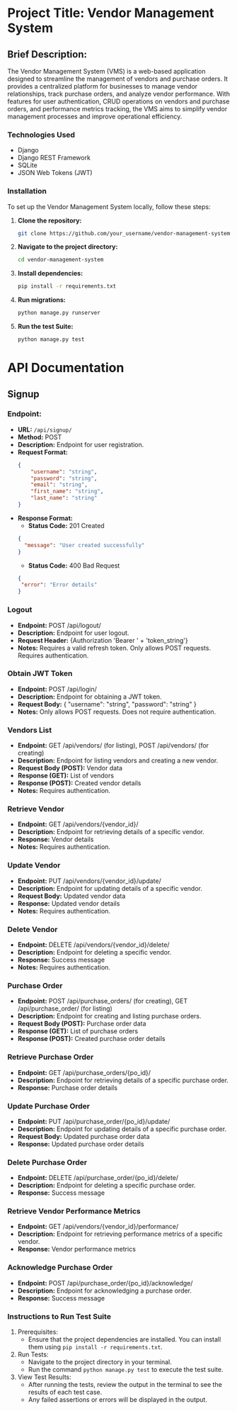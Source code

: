 # Project Title: Vendor Management System
## Brief Description:
The Vendor Management System (VMS) is a web-based application designed to streamline the management of vendors and purchase orders. It provides a centralized platform for businesses to manage vendor relationships, track purchase orders, and analyze vendor performance. With features for user authentication, CRUD operations on vendors and purchase orders, and performance metrics tracking, the VMS aims to simplify vendor management processes and improve operational efficiency.

### Technologies Used
- Django
- Django REST Framework
- SQLite
- JSON Web Tokens (JWT)

### Installation

To set up the Vendor Management System locally, follow these steps:

1. **Clone the repository:**
   ```bash
   git clone https://github.com/your_username/vendor-management-system.git
   ```
2. **Navigate to the project directory:**
   ```bash
   cd vendor-management-system
   ```
3. **Install dependencies:**
   ```bash
   pip install -r requirements.txt
   ```
4. **Run migrations:**
   ```bash
   python manage.py runserver
   ```
5. **Run the test Suite:**
   ```bash
   python manage.py test
   ```

# API Documentation

## Signup

### Endpoint:
- **URL:** `/api/signup/`
- **Method:** POST
- **Description:** Endpoint for user registration.
- **Request Format:**
  ```json
  {
      "username": "string",
      "password": "string",
      "email": "string",
      "first_name": "string",
      "last_name": "string"
  }
  ```
- **Response Format:**
   - **Status Code:** 201 Created
  ```json
  {
    "message": "User created successfully"
  }
  ```
  - **Status Code:** 400 Bad Request
   ```json
   {
    "error": "Error details"
   }
   ```
### Logout

- **Endpoint:** POST /api/logout/
- **Description:** Endpoint for user logout.
- **Request Header:** {Authorization 'Bearer ' + 'token_string'}
- **Notes:** Requires a valid refresh token. Only allows POST requests. Requires authentication.

### Obtain JWT Token

- **Endpoint:** POST /api/login/
- **Description:** Endpoint for obtaining a JWT token.
- **Request Body:** { "username": "string", "password": "string" }
- **Notes:** Only allows POST requests. Does not require authentication.

### Vendors List

- **Endpoint:** GET /api/vendors/ (for listing), POST /api/vendors/ (for creating)
- **Description:** Endpoint for listing vendors and creating a new vendor.
- **Request Body (POST):** Vendor data
- **Response (GET):** List of vendors
- **Response (POST):** Created vendor details
- **Notes:** Requires authentication.

### Retrieve Vendor

- **Endpoint:** GET /api/vendors/{vendor_id}/
- **Description:** Endpoint for retrieving details of a specific vendor.
- **Response:** Vendor details
- **Notes:** Requires authentication.

### Update Vendor

- **Endpoint:** PUT /api/vendors/{vendor_id}/update/
- **Description:** Endpoint for updating details of a specific vendor.
- **Request Body:** Updated vendor data
- **Response:** Updated vendor details
- **Notes:** Requires authentication.

### Delete Vendor

- **Endpoint:** DELETE /api/vendors/{vendor_id}/delete/
- **Description:** Endpoint for deleting a specific vendor.
- **Response:** Success message
- **Notes:** Requires authentication.

### Purchase Order

- **Endpoint:** POST /api/purchase_orders/ (for creating), GET /api/purchase_order/ (for listing)
- **Description:** Endpoint for creating and listing purchase orders.
- **Request Body (POST):** Purchase order data
- **Response (GET):** List of purchase orders
- **Response (POST):** Created purchase order details

### Retrieve Purchase Order

- **Endpoint:** GET /api/purchase_orders/{po_id}/
- **Description:** Endpoint for retrieving details of a specific purchase order.
- **Response:** Purchase order details

### Update Purchase Order

- **Endpoint:** PUT /api/purchase_order/{po_id}/update/
- **Description:** Endpoint for updating details of a specific purchase order.
- **Request Body:** Updated purchase order data
- **Response:** Updated purchase order details

### Delete Purchase Order

- **Endpoint:** DELETE /api/purchase_order/{po_id}/delete/
- **Description:** Endpoint for deleting a specific purchase order.
- **Response:** Success message

### Retrieve Vendor Performance Metrics

- **Endpoint:** GET /api/vendors/{vendor_id}/performance/
- **Description:** Endpoint for retrieving performance metrics of a specific vendor.
- **Response:** Vendor performance metrics

### Acknowledge Purchase Order

- **Endpoint:** POST /api/purchase_order/{po_id}/acknowledge/
- **Description:** Endpoint for acknowledging a purchase order.
- **Response:** Success message

### Instructions to Run Test Suite
1. Prerequisites:
   - Ensure that the project dependencies are installed. You can install them using ```pip install -r requirements.txt```.
2. Run Tests:
   - Navigate to the project directory in your terminal.
   - Run the command ``` python manage.py test ``` to execute the test suite.
3. View Test Results:
   - After running the tests, review the output in the terminal to see the results of each test case.
   - Any failed assertions or errors will be displayed in the output.
